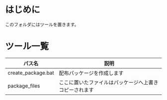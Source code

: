 ﻿# はじめに

このフォルダにはツールを置きます。

# ツール一覧

|パス名|説明|
|--|--|
|create_package.bat|配布パッケージを作成します|
|package_files|ここに置いたファイルはパッケージへ上書きコピーされます|

